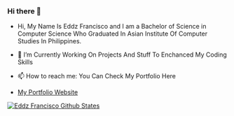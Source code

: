 ### Hi there 👋

- Hi, My Name Is Eddz Francisco and I am a Bachelor of Science in Computer Science Who Graduated In Asian Institute Of Computer Studies In Philippines.

- 🔭 I’m Currently Working On Projects And Stuff To Enchanced My Coding Skills

- 📫 How to reach me: You Can Check My Portfolio Here 
- [My Portfolio Website](https://www.machadopedro.com)

[![Eddz Francisco Github States](https://github-readme-stats.vercel.app/api?username=Eddz123&show_icons=true&theme=dracula)](https://github.com/Eddz123/github-readme-stats)



<!--
**Eddz123/Eddz123** is a ✨ _special_ ✨ repository because its `README.md` (this file) appears on your GitHub profile.
<!-- 
Here are some ideas to get you started:

- 🔭 I’m currently working on ...
- 🌱 I’m currently learning ...
- 👯 I’m looking to collaborate on ...
- 🤔 I’m looking for help with ...
- 💬 Ask me about ...
- 📫 How to reach me: ...
- 😄 Pronouns: ...
- ⚡ Fun fact: ...
--> 
